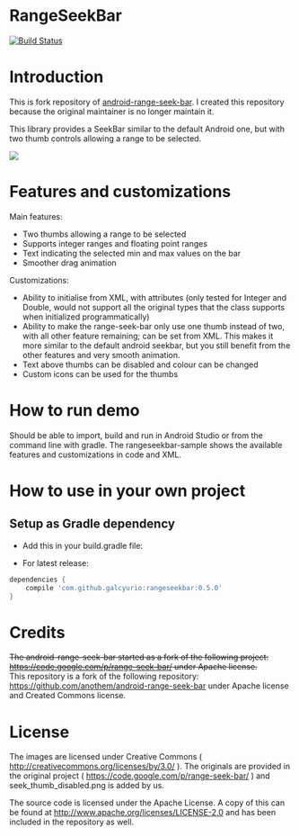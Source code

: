 # RangeSeekBar
[![Build Status](https://travis-ci.org/galcyurio/android-range-seek-bar.svg?branch=master)](https://travis-ci.org/galcyurio/android-range-seek-bar)

# Introduction

This is fork repository of [android-range-seek-bar](https://github.com/anothem/android-range-seek-bar). I created this repository because the original maintainer is no longer maintain it.

This library provides a SeekBar similar to the default Android one, but with two thumb controls allowing a range to be selected.

![](demo_screenshot.png)

# Features and customizations

Main features:

* Two thumbs allowing a range to be selected
* Supports integer ranges and floating point ranges
* Text indicating the selected min and max values on the bar
* Smoother drag animation

Customizations:

* Ability to initialise from XML, with attributes (only tested for Integer and Double, would not support all the original types that the class supports when initialized programmatically)
* Ability to make the range-seek-bar only use one thumb instead of two, with all other feature remaining; can be set from XML.
  This makes it more similar to the default android seekbar, but you still benefit from the other features and very smooth animation.
* Text above thumbs can be disabled and colour can be changed
* Custom icons can be used for the thumbs

# How to run demo

Should be able to import, build and run in Android Studio or from the command line with gradle.
The rangeseekbar-sample shows the available features and customizations in code and XML.

# How to use in your own project

## Setup as Gradle dependency

* Add this in your build.gradle file:

 * For latest release: 

```gradle
dependencies {
	compile 'com.github.galcyurio:rangeseekbar:0.5.0'
}
```

# Credits

~~The android-range-seek-bar started as a fork of the following project: https://code.google.com/p/range-seek-bar/ under Apache license.~~  
This repository is a fork of the following repository: https://github.com/anothem/android-range-seek-bar under Apache license and Created Commons license.

# License

The images are licensed under Creative Commons ( http://creativecommons.org/licenses/by/3.0/ ). The originals are provided in the original project ( https://code.google.com/p/range-seek-bar/ ) and seek_thumb_disabled.png is added by us.

The source code is licensed under the Apache License. A copy of this can be found at http://www.apache.org/licenses/LICENSE-2.0 and has been included in the repository as well.
